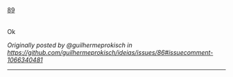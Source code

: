 [89](https://github.com/guilhermeprokisch/ideias/issues/89) 
###### 

Ok

_Originally posted by @guilhermeprokisch in https://github.com/guilhermeprokisch/ideias/issues/86#issuecomment-1066340481_



-------------------------------------------------------------------------------

